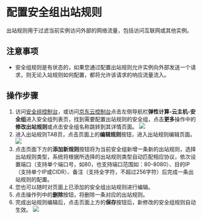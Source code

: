# 配置安全组出站规则
出站规则用于过滤当前实例访问外部的网络流量，包括访问互联网或其他实例。

## 注意事项
* 安全组规则是有状态的，如果您通过配置出站规则允许实例向外部发送一个请求，则无论入站规则如何配置，都将允许该请求的响应流量流入。
## 操作步骤
1. 访问[安全组控制台](https://cns-console.jdcloud.com/host/netSecurity/list)，或访问[京东云控制台](https://console.jdcloud.com/overview)点击左侧导航栏**弹性计算-云主机-安全组**进入安全组列表页，找到需要配置出站规则的安全组，点击**更多**操作中的**修改出站规则**或点击安全组名称跳转到其详情页面。
![](https://img1.jcloudcs.com/cn/image/vm/Operation-Guide-SG-outbound1.png)
2. 进入出站规则TAB页，点击页面上的**编辑规则**按钮，进入出站规则编辑页面。
![](https://img1.jcloudcs.com/cn/image/vm/Operation-Guide-SG-outbound2.png)
3. 点击页面下方的**添加新规则**按钮将为当前安全组新增一条新的出站规则，选择出站规则类型，系统将根据所选择的出站规则类型自动匹配相应协议，依次设置端口（支持单个端口号，如80，也支持端口范围如：80-8080）、目的IP（支持单个IP或CIDR）、备注（支持全字符，不超过256字符）后完成一条出站规则的配置。
4. 您也可以随时对页面上已添加的安全组出站规则进行编辑。
5. 点击操作列中的**删除**按钮，将删除一条对应的出站规则。
6. 完成出站规则编辑后，点击页面上方的**保存**按钮后，新修改的安全组规则自动生效。
![](https://img1.jcloudcs.com/cn/image/vm/Operation-Guide-SG-outbound3.png)


  [1]: ./images/Operation-Guide-SG-outbound1.png "Operation-Guide-SG-outbound1.png"
  [2]: ./images/Operation-Guide-SG-outbound1.png "Operation-Guide-SG-outbound1.png"
  [3]: ./images/Operation-Guide-SG-outbound1.png "Operation-Guide-SG-outbound1.png"
  [4]: ./images/Operation-Guide-SG-outbound2.png "Operation-Guide-SG-outbound2.png"
  [5]: ./images/Operation-Guide-SG-outbound3.png "Operation-Guide-SG-outbound3.png"

